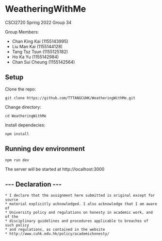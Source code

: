 # WeatheringWithMe
CSCI2720 Spring 2022 Group 34

Group Members: 

- Chan King Kai (1155143995)
- Liu Man Kai (1155144128)
- Tang Tsz Tsun (1155125182) 
- Ho Ka Yu (1155142984)
- Chan Sui Cheung (1155142564)

## Setup
Clone the repo:
```
git clone https://github.com/TTTANGCUHK/WeatheringWithMe.git
```

Change directory:
```
cd WeatheringWithMe
```

Install dependecies:
```
npm install
```

## Running dev environment
```
npm run dev
```
The server will be started at http://localhost:3000

## --- Declaration ---
```
* I declare that the assignment here submitted is original except for source
* material explicitly acknowledged. I also acknowledge that I am aware of
* University policy and regulations on honesty in academic work, and of the
* disciplinary guidelines and procedures applicable to breaches of such policy
* and regulations, as contained in the website
* http://www.cuhk.edu.hk/policy/academichonesty/
```
